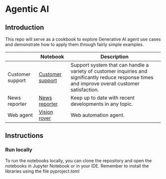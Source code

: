 # Agentic AI

## Introduction
This repo will serve as a cookbook to explore Generative AI agent use cases and demonstrate how to apply them through fairly simple examples.

|                  | Notebook                                                     | Description                                                  |
| ---------------- | ------------------------------------------------------------ | ------------------------------------------------------------ |
| Customer support | [Customer support](https://github.com/dgarciarieckhof//notebook/customer_support.ipynb) | Support system that can handle a variety of customer inquiries and significantly reduce response times and improve overall customer satisfaction.|                                               |
| News reporter | [News reporter](https://github.com/dgarciarieckhof//notebook/news_reporter.ipynb) | Keep up to date with recent developments in any topic.|                                               |
| Web agent | [Vision rover](https://github.com/dgarciarieckhof//notebook/vision_rver.ipynb) | Web automation agent.|                                               |


## Instructions

### Run locally
To run the notebooks locally, you can clone the repository and open the notebooks in Jupyter Notebook or in your IDE. Remember to install the libraries using the file pyproject.toml 
